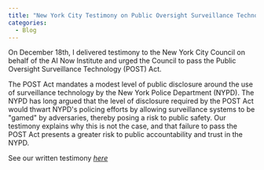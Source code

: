 ```yaml
---
title: "New York City Testimony on Public Oversight Surveillance Technology Act"
categories:
  - Blog
---
```


On December 18th, I delivered testimony to the New York City Council on behalf of the AI Now Institute and urged the Council to pass the Public Oversight Surveillance Technology (POST) Act. 

The POST Act mandates a modest level of public disclosure around the use of surveillance technology by the New York Police Department (NYPD). The NYPD has long argued that the level of disclosure required by the POST Act would thwart NYPD's policing efforts by allowing surveillance systems to be "gamed" by adversaries, thereby posing a risk to public safety. Our testimony explains why this is not the case, and that failure to pass the POST Act presents a greater risk to public accountability and trust in the NYPD.

See our written testimony <cite><a href="https://ainowinstitute.org/ainow-genevieve-fried-testimony-nycc-hearing-postact.pdf">here</a></cite> 


